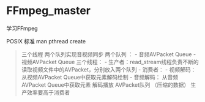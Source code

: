 # FFmpeg_master
学习FFmpeg

POSIX 标准
man pthread create 

>三个线程   两个队列实现音视频同步
两个队列 ：
    - 音频AVPacket Queue
    - 视频AVPacket Queue
三个线程：
    - 生产者：read_stream线程负责不断的读取视频文件中的AVPacket，分别放入两个队列
    - 消费者：
        - 视频解码：从视频AVPacket Queue中获取元素解码绘制
        - 音频解码： 从音频AVPacket Queue中获取元素 解码播放
AVPacket队列   （压缩的数据）
生产效率要高于消费者
